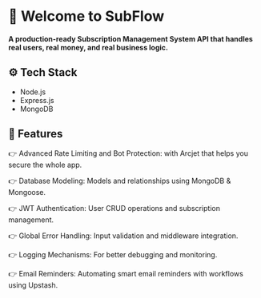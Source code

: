 # 👋 Welcome to SubFlow

#### A production-ready Subscription Management System API that handles real users, real money, and real business logic.

## ⚙️ Tech Stack

- Node.js
- Express.js
- MongoDB

## 🔋 Features
👉 Advanced Rate Limiting and Bot Protection: with Arcjet that helps you secure the whole app.

👉 Database Modeling: Models and relationships using MongoDB & Mongoose.

👉 JWT Authentication: User CRUD operations and subscription management.

👉 Global Error Handling: Input validation and middleware integration.

👉 Logging Mechanisms: For better debugging and monitoring.

👉 Email Reminders: Automating smart email reminders with workflows using Upstash.